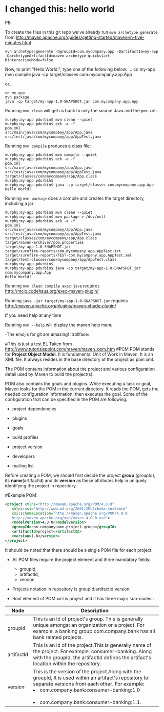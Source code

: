 # I changed this: hello world

PB

To create the files in this git repo we've already run `mvn archetype:generate` from http://maven.apache.org/guides/getting-started/maven-in-five-minutes.html

    mvn archetype:generate -DgroupId=com.mycompany.app -DartifactId=my-app -DarchetypeArtifactId=maven-archetype-quickstart -DinteractiveMode=false

Now, to print "Hello World!", type one of the following below: 
...
    cd my-app
    mvn compile
    java -cp target/classes com.mycompany.app.App

or...

    cd my-app
    mvn package
    java -cp target/my-app-1.0-SNAPSHOT.jar com.mycompany.app.App

Running `mvn clean` will get us back to only the source Java and the `pom.xml`:

    murphy:my-app pdurbin$ mvn clean --quiet
    murphy:my-app pdurbin$ ack -a -f
    pom.xml
    src/main/java/com/mycompany/app/App.java
    src/test/java/com/mycompany/app/AppTest.java

Running `mvn compile` produces a class file:

    murphy:my-app pdurbin$ mvn compile --quiet
    murphy:my-app pdurbin$ ack -a -f
    pom.xml
    src/main/java/com/mycompany/app/App.java
    src/test/java/com/mycompany/app/AppTest.java
    target/classes/com/mycompany/app/App.class
    murphy:my-app pdurbin$ 
    murphy:my-app pdurbin$ java -cp target/classes com.mycompany.app.App
    Hello World!

Running `mvn package` does a compile and creates the target directory, including a jar:

    murphy:my-app pdurbin$ mvn clean --quiet
    murphy:my-app pdurbin$ mvn package > /dev/null
    murphy:my-app pdurbin$ ack -a -f
    pom.xml
    src/main/java/com/mycompany/app/App.java
    src/test/java/com/mycompany/app/AppTest.java
    target/classes/com/mycompany/app/App.class
    target/maven-archiver/pom.properties
    target/my-app-1.0-SNAPSHOT.jar
    target/surefire-reports/com.mycompany.app.AppTest.txt
    target/surefire-reports/TEST-com.mycompany.app.AppTest.xml
    target/test-classes/com/mycompany/app/AppTest.class
    murphy:my-app pdurbin$ 
    murphy:my-app pdurbin$ java -cp target/my-app-1.0-SNAPSHOT.jar com.mycompany.app.App
    Hello World!

Running `mvn clean compile exec:java` requires http://mojo.codehaus.org/exec-maven-plugin/

Running `java -jar target/my-app-1.0-SNAPSHOT.jar` requires http://maven.apache.org/plugins/maven-shade-plugin/

If you need help at any time

Running `mvn --help`  will display the maven help menu

-The emojis for git are amazing! :trollface:

#This is just a test 
BL Taken from http://www.tutorialspoint.com/maven/maven_pom.htm
#POM
POM stands for __Project Object Model__. It is fundamental Unit of Work in Maven. It is an XML file. It always resides in the base directory of the project as pom.xml.

The POM contains information about the project and various configuration detail used by Maven to build the project(s).

POM also contains the goals and plugins. While executing a task or goal, Maven looks for the POM in the current directory. It reads the POM, gets the needed configuration information, then executes the goal. Some of the configuration that can be specified in the POM are following:

* project dependencies

* plugins

* goals

* build profiles

* project version

* developers

* mailing list

Before creating a POM, we should first decide the project __group__ (groupId), its __name__(artifactId) and its __version__ as these attributes help in uniquely identifying the project in repository.

#Example POM:

```XML
<project xmlns="http://maven.apache.org/POM/4.0.0"
   xmlns:xsi="http://www.w3.org/2001/XMLSchema-instance"
   xsi:schemaLocation="http://maven.apache.org/POM/4.0.0
   http://maven.apache.org/xsd/maven-4.0.0.xsd">
   <modelVersion>4.0.0</modelVersion>
   <groupId>com.companyname.project-group</groupId>
   <artifactId>project</artifactId>
   <version>1.0</version>
</project>
```

It should be noted that there should be a single POM file for each project.

* All POM files require the project element and three mandatory fields: 
    * groupId, 
    * artifactId,
    * version.

* Projects notation in repository is groupId:artifactId:version.

* Root element of POM.xml is project and it has three major sub-nodes :

Node | Description
-----|-------------
groupId|This is an Id of project's group. This is generally unique amongst an organization or a project. For example, a banking group com.company.bank has all bank related projects.
artifactId|This is an Id of the project.This is generally name of the project. For example, consumer-banking. Along with the groupId, the artifactId defines the artifact's location within the repository.
version|This is the version of the project.Along with the groupId, It is used within an artifact's repository to separate versions from each other. For example:<br><li> com.company.bank:consumer-banking:1.0</li> <br><li> com.company.bank:consumer-banking:1.1.</li>




